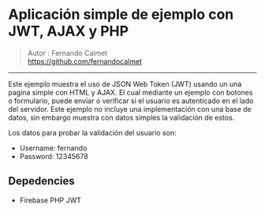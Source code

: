 # Aplicación simple de ejemplo con JWT, AJAX y PHP
> Autor : Fernando Calmet  
https://github.com/fernandocalmet  
----------

Este ejemplo muestra el uso de JSON Web Token (JWT) usando un una pagina simple con HTML y AJAX. El cual mediante un ejemplo con botones o formulario, puede enviar o verificar si el usuario es autenticado en el lado del servidor. Este ejemplo no incluye una implementación con una base de datos, sin embargo muestra con datos simples la validación de estos.

Los datos para probar la validación del usuario son:  
- Username: fernando  
- Password: 12345678

## Depedencies
- Firebase PHP JWT